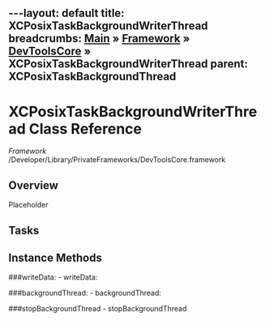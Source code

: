 ---layout: default
title: XCPosixTaskBackgroundWriterThread
breadcrumbs: <a href="/index.html">Main</a> &raquo; <a href="/Frameworks.html">Framework</a> &raquo; <a href="/Frameworks/DevToolsCore.html">DevToolsCore</a> &raquo; XCPosixTaskBackgroundWriterThread
parent: XCPosixTaskBackgroundThread 
---
# XCPosixTaskBackgroundWriterThread Class Reference

*Framework* /Developer/Library/PrivateFrameworks/DevToolsCore.framework

## Overview

Placeholder

## Tasks

## Instance Methods

<a name="-writeData:"></a>
###writeData:
    - writeData:

<a name="-backgroundThread:"></a>
###backgroundThread:
    - backgroundThread:

<a name="-stopBackgroundThread"></a>
###stopBackgroundThread
    - stopBackgroundThread

